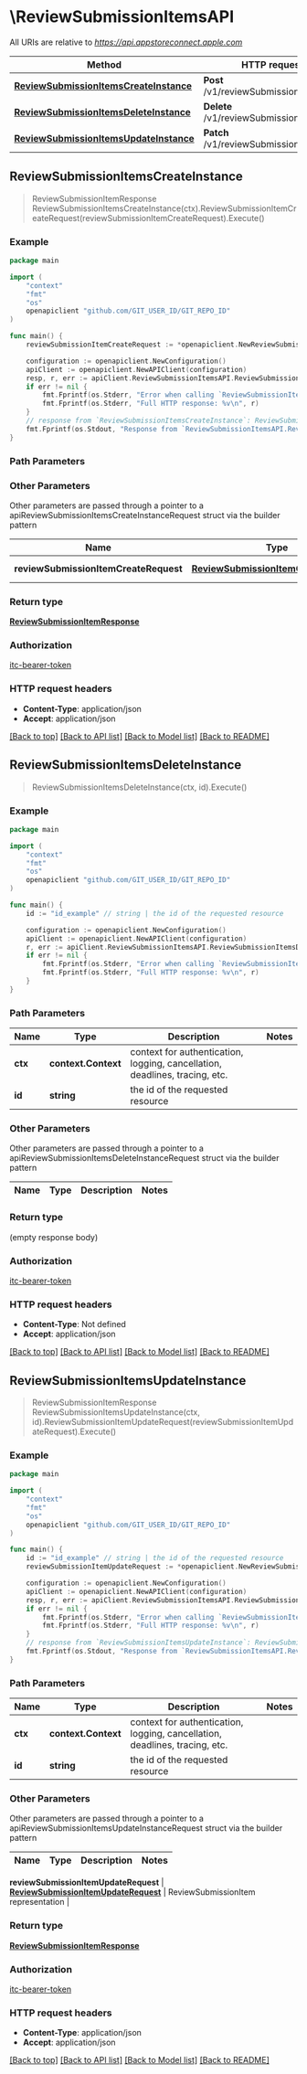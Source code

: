 # \ReviewSubmissionItemsAPI

All URIs are relative to *https://api.appstoreconnect.apple.com*

Method | HTTP request | Description
------------- | ------------- | -------------
[**ReviewSubmissionItemsCreateInstance**](ReviewSubmissionItemsAPI.md#ReviewSubmissionItemsCreateInstance) | **Post** /v1/reviewSubmissionItems | 
[**ReviewSubmissionItemsDeleteInstance**](ReviewSubmissionItemsAPI.md#ReviewSubmissionItemsDeleteInstance) | **Delete** /v1/reviewSubmissionItems/{id} | 
[**ReviewSubmissionItemsUpdateInstance**](ReviewSubmissionItemsAPI.md#ReviewSubmissionItemsUpdateInstance) | **Patch** /v1/reviewSubmissionItems/{id} | 



## ReviewSubmissionItemsCreateInstance

> ReviewSubmissionItemResponse ReviewSubmissionItemsCreateInstance(ctx).ReviewSubmissionItemCreateRequest(reviewSubmissionItemCreateRequest).Execute()



### Example

```go
package main

import (
    "context"
    "fmt"
    "os"
    openapiclient "github.com/GIT_USER_ID/GIT_REPO_ID"
)

func main() {
    reviewSubmissionItemCreateRequest := *openapiclient.NewReviewSubmissionItemCreateRequest(*openapiclient.NewReviewSubmissionItemCreateRequestData("Type_example", *openapiclient.NewReviewSubmissionItemCreateRequestDataRelationships(*openapiclient.NewReviewSubmissionItemCreateRequestDataRelationshipsReviewSubmission(*openapiclient.NewAppRelationshipsReviewSubmissionsDataInner("Type_example", "Id_example"))))) // ReviewSubmissionItemCreateRequest | ReviewSubmissionItem representation

    configuration := openapiclient.NewConfiguration()
    apiClient := openapiclient.NewAPIClient(configuration)
    resp, r, err := apiClient.ReviewSubmissionItemsAPI.ReviewSubmissionItemsCreateInstance(context.Background()).ReviewSubmissionItemCreateRequest(reviewSubmissionItemCreateRequest).Execute()
    if err != nil {
        fmt.Fprintf(os.Stderr, "Error when calling `ReviewSubmissionItemsAPI.ReviewSubmissionItemsCreateInstance``: %v\n", err)
        fmt.Fprintf(os.Stderr, "Full HTTP response: %v\n", r)
    }
    // response from `ReviewSubmissionItemsCreateInstance`: ReviewSubmissionItemResponse
    fmt.Fprintf(os.Stdout, "Response from `ReviewSubmissionItemsAPI.ReviewSubmissionItemsCreateInstance`: %v\n", resp)
}
```

### Path Parameters



### Other Parameters

Other parameters are passed through a pointer to a apiReviewSubmissionItemsCreateInstanceRequest struct via the builder pattern


Name | Type | Description  | Notes
------------- | ------------- | ------------- | -------------
 **reviewSubmissionItemCreateRequest** | [**ReviewSubmissionItemCreateRequest**](ReviewSubmissionItemCreateRequest.md) | ReviewSubmissionItem representation | 

### Return type

[**ReviewSubmissionItemResponse**](ReviewSubmissionItemResponse.md)

### Authorization

[itc-bearer-token](../README.md#itc-bearer-token)

### HTTP request headers

- **Content-Type**: application/json
- **Accept**: application/json

[[Back to top]](#) [[Back to API list]](../README.md#documentation-for-api-endpoints)
[[Back to Model list]](../README.md#documentation-for-models)
[[Back to README]](../README.md)


## ReviewSubmissionItemsDeleteInstance

> ReviewSubmissionItemsDeleteInstance(ctx, id).Execute()



### Example

```go
package main

import (
    "context"
    "fmt"
    "os"
    openapiclient "github.com/GIT_USER_ID/GIT_REPO_ID"
)

func main() {
    id := "id_example" // string | the id of the requested resource

    configuration := openapiclient.NewConfiguration()
    apiClient := openapiclient.NewAPIClient(configuration)
    r, err := apiClient.ReviewSubmissionItemsAPI.ReviewSubmissionItemsDeleteInstance(context.Background(), id).Execute()
    if err != nil {
        fmt.Fprintf(os.Stderr, "Error when calling `ReviewSubmissionItemsAPI.ReviewSubmissionItemsDeleteInstance``: %v\n", err)
        fmt.Fprintf(os.Stderr, "Full HTTP response: %v\n", r)
    }
}
```

### Path Parameters


Name | Type | Description  | Notes
------------- | ------------- | ------------- | -------------
**ctx** | **context.Context** | context for authentication, logging, cancellation, deadlines, tracing, etc.
**id** | **string** | the id of the requested resource | 

### Other Parameters

Other parameters are passed through a pointer to a apiReviewSubmissionItemsDeleteInstanceRequest struct via the builder pattern


Name | Type | Description  | Notes
------------- | ------------- | ------------- | -------------


### Return type

 (empty response body)

### Authorization

[itc-bearer-token](../README.md#itc-bearer-token)

### HTTP request headers

- **Content-Type**: Not defined
- **Accept**: application/json

[[Back to top]](#) [[Back to API list]](../README.md#documentation-for-api-endpoints)
[[Back to Model list]](../README.md#documentation-for-models)
[[Back to README]](../README.md)


## ReviewSubmissionItemsUpdateInstance

> ReviewSubmissionItemResponse ReviewSubmissionItemsUpdateInstance(ctx, id).ReviewSubmissionItemUpdateRequest(reviewSubmissionItemUpdateRequest).Execute()



### Example

```go
package main

import (
    "context"
    "fmt"
    "os"
    openapiclient "github.com/GIT_USER_ID/GIT_REPO_ID"
)

func main() {
    id := "id_example" // string | the id of the requested resource
    reviewSubmissionItemUpdateRequest := *openapiclient.NewReviewSubmissionItemUpdateRequest(*openapiclient.NewReviewSubmissionItemUpdateRequestData("Type_example", "Id_example")) // ReviewSubmissionItemUpdateRequest | ReviewSubmissionItem representation

    configuration := openapiclient.NewConfiguration()
    apiClient := openapiclient.NewAPIClient(configuration)
    resp, r, err := apiClient.ReviewSubmissionItemsAPI.ReviewSubmissionItemsUpdateInstance(context.Background(), id).ReviewSubmissionItemUpdateRequest(reviewSubmissionItemUpdateRequest).Execute()
    if err != nil {
        fmt.Fprintf(os.Stderr, "Error when calling `ReviewSubmissionItemsAPI.ReviewSubmissionItemsUpdateInstance``: %v\n", err)
        fmt.Fprintf(os.Stderr, "Full HTTP response: %v\n", r)
    }
    // response from `ReviewSubmissionItemsUpdateInstance`: ReviewSubmissionItemResponse
    fmt.Fprintf(os.Stdout, "Response from `ReviewSubmissionItemsAPI.ReviewSubmissionItemsUpdateInstance`: %v\n", resp)
}
```

### Path Parameters


Name | Type | Description  | Notes
------------- | ------------- | ------------- | -------------
**ctx** | **context.Context** | context for authentication, logging, cancellation, deadlines, tracing, etc.
**id** | **string** | the id of the requested resource | 

### Other Parameters

Other parameters are passed through a pointer to a apiReviewSubmissionItemsUpdateInstanceRequest struct via the builder pattern


Name | Type | Description  | Notes
------------- | ------------- | ------------- | -------------

 **reviewSubmissionItemUpdateRequest** | [**ReviewSubmissionItemUpdateRequest**](ReviewSubmissionItemUpdateRequest.md) | ReviewSubmissionItem representation | 

### Return type

[**ReviewSubmissionItemResponse**](ReviewSubmissionItemResponse.md)

### Authorization

[itc-bearer-token](../README.md#itc-bearer-token)

### HTTP request headers

- **Content-Type**: application/json
- **Accept**: application/json

[[Back to top]](#) [[Back to API list]](../README.md#documentation-for-api-endpoints)
[[Back to Model list]](../README.md#documentation-for-models)
[[Back to README]](../README.md)


